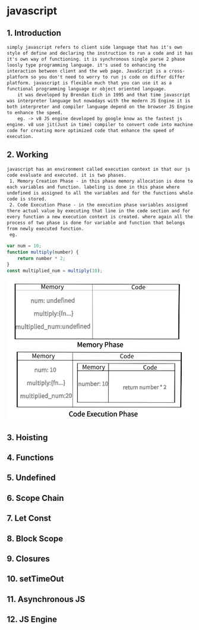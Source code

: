 # javascript

## 1. Introduction

```
simply javascript refers to client side language that has it's own style of define and declaring the instruction to run a code and it has it's own way of functioning. it is synchronous single parse 2 phase loosly type programming language. it's used to enhancing the interaction between client and the web page. JavaScript is a cross-platform so you don't need to worry to run js code on differ differ platform. javascript is flexible much that you can use it as a functional programming language or object oriented language.
    it was developed by Brendan Eich in 1995 and that time javascript was interpreter language but nowadays with the modern JS Engine it is both interpreter and compiler language depend on the browser JS Engine to enhance the speed.
    eg. -> v8 JS engine developed by google know as the fastest js engine. v8 use jit(Just in time) compiler to convert code into machine code for creating more optimized code that enhance the speed of execution.
```

## 2. Working

    javascript has an environment called execution context in that our js code evaluate and executed. it is two phases.
     1. Memory Creation Phase - in this phase memory allocation is done to each variables and function. labeling is done in this phase where undefined is assigned to all the variables and for the functions whole code is stored.
     2. Code Execution Phase - in the execution phase variables assigned there actual value by executing that line in the code section and for every function a new execution context is created. where again all the process of two phase is done for variable and function that belongs from newly executed function.
     eg.

```js
var num = 10;
function multiply(number) {
	return number * 2;
}
const multiplied_num = multiply(10);
```

![Execution Context Example](execution_context.png)

## 3. Hoisting

## 4. Functions

## 5. Undefined

## 6. Scope Chain

## 7. Let Const

## 8. Block Scope

## 9. Closures

## 10. setTimeOut

## 11. Asynchronous JS

## 12. JS Engine

```

```
